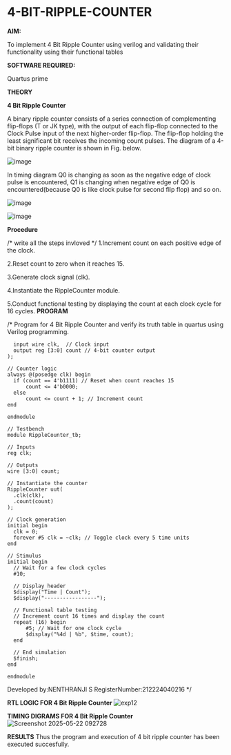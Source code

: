 # 4-BIT-RIPPLE-COUNTER

**AIM:**

To implement  4 Bit Ripple Counter using verilog and validating their functionality using their functional tables

**SOFTWARE REQUIRED:**

Quartus prime

**THEORY**

**4 Bit Ripple Counter**

A binary ripple counter consists of a series connection of complementing flip-flops (T or JK type), with the output of each flip-flop connected to the Clock Pulse input of the next higher-order flip-flop. The flip-flop holding the least significant bit receives the incoming count pulses. The diagram of a 4-bit binary ripple counter is shown in Fig. below.

![image](https://github.com/naavaneetha/4-BIT-RIPPLE-COUNTER/assets/154305477/cb4b74d4-31ab-4359-95d0-d22e67daba13)

In timing diagram Q0 is changing as soon as the negative edge of clock pulse is encountered, Q1 is changing when negative edge of Q0 is encountered(because Q0 is like clock pulse for second flip flop) and so on.

![image](https://github.com/naavaneetha/4-BIT-RIPPLE-COUNTER/assets/154305477/a573a7d6-014e-4e54-93e6-e2ac9530960b)

![image](https://github.com/naavaneetha/4-BIT-RIPPLE-COUNTER/assets/154305477/85e1958a-2fc1-49bb-9a9f-d58ccbf3663c)

**Procedure**

/* write all the steps invloved */
1.Increment count on each positive edge of the clock.

2.Reset count to zero when it reaches 15.

3.Generate clock signal (clk).

4.Instantiate the RippleCounter module.

5.Conduct functional testing by displaying the count at each clock cycle for 16 cycles.
**PROGRAM**

/* Program for 4 Bit Ripple Counter and verify its truth table in quartus using Verilog programming.
```module exp12(
  input wire clk,  // Clock input
  output reg [3:0] count // 4-bit counter output
);

// Counter logic
always @(posedge clk) begin
  if (count == 4'b1111) // Reset when count reaches 15
      count <= 4'b0000;
  else
      count <= count + 1; // Increment count
end

endmodule

// Testbench
module RippleCounter_tb;

// Inputs
reg clk;

// Outputs
wire [3:0] count;

// Instantiate the counter
RippleCounter uut(
  .clk(clk),
  .count(count)
);

// Clock generation
initial begin
  clk = 0;
  forever #5 clk = ~clk; // Toggle clock every 5 time units
end

// Stimulus
initial begin
  // Wait for a few clock cycles
  #10;
  
  // Display header
  $display("Time | Count");
  $display("-----------------");
  
  // Functional table testing
  // Increment count 16 times and display the count
  repeat (16) begin
      #5; // Wait for one clock cycle
      $display("%4d | %b", $time, count);
  end
  
  // End simulation
  $finish;
end

endmodule
```
 Developed by:NENTHRANJI S RegisterNumber:212224040216
*/

**RTL LOGIC FOR 4 Bit Ripple Counter**
![exp12](https://github.com/user-attachments/assets/05626884-941a-46e9-9f13-df24a212a05d)

**TIMING DIGRAMS FOR 4 Bit Ripple Counter**
![Screenshot 2025-05-22 092728](https://github.com/user-attachments/assets/f2b35056-7a82-47e7-bcb3-0fdc1da5487d)

**RESULTS**
Thus the program and execution of 4 bit ripple counter has been executed succesfully.
